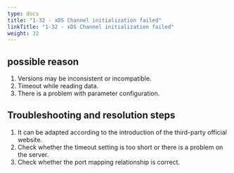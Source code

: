 ```yaml
---
type: docs
title: "1-32 - xDS Channel initialization failed"
linkTitle: "1-32 - xDS Channel initialization failed"
weight: 32
---
```


## possible reason

1. Versions may be inconsistent or incompatible.
2. Timeout while reading data.
3. There is a problem with parameter configuration.

## Troubleshooting and resolution steps

1. It can be adapted according to the introduction of the third-party official website.
2. Check whether the timeout setting is too short or there is a problem on the server.
3. Check whether the port mapping relationship is correct.

<p style="margin-top: 3rem;"> </p>